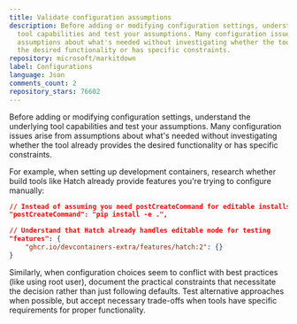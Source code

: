 ```yaml
---
title: Validate configuration assumptions
description: Before adding or modifying configuration settings, understand the underlying
  tool capabilities and test your assumptions. Many configuration issues arise from
  assumptions about what's needed without investigating whether the tool already provides
  the desired functionality or has specific constraints.
repository: microsoft/markitdown
label: Configurations
language: Json
comments_count: 2
repository_stars: 76602
---
```


Before adding or modifying configuration settings, understand the underlying tool capabilities and test your assumptions. Many configuration issues arise from assumptions about what's needed without investigating whether the tool already provides the desired functionality or has specific constraints.

For example, when setting up development containers, research whether build tools like Hatch already provide features you're trying to configure manually:

```json
// Instead of assuming you need postCreateCommand for editable installs
"postCreateCommand": "pip install -e .",

// Understand that Hatch already handles editable mode for testing
"features": {
    "ghcr.io/devcontainers-extra/features/hatch:2": {}
}
```

Similarly, when configuration choices seem to conflict with best practices (like using root user), document the practical constraints that necessitate the decision rather than just following defaults. Test alternative approaches when possible, but accept necessary trade-offs when tools have specific requirements for proper functionality.